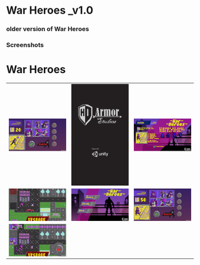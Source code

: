 # War Heroes _v1.0

### older version of War Heroes

### Screenshots

# War Heroes


<table>
  <tbody>
    <tr>
      <!-- Video 1 -->
      <td align="center">
          <img width="290" alt="Simply Notify" src="/screenshots/unnameda1.png">
          <br>
      </td>
      <!-- Video 2 -->
      <td align="center">
          <img width="290" alt="Simply Notify" src="/screenshots/unnameda2.png">
          <br>
      </td>
      <!-- Video 3 -->
      <td align="center">
          <img width="290" alt="Simply Notify" src="/screenshots/unnameda3.png">
          <br>
      </td>
    </tr>
    <tr>
      <!-- Video 4 -->
      <td align="center">
          <img width="290" alt="Simply Notify" src="/screenshots/unnameda4.png">
          <br>
      </td>
      <!-- Video 5 -->
      <td align="center">
          <img width="290" alt="Simply Notify" src="/screenshots/unnameda5.png">
          <br>
      </td>
      <td align="center">
          <img width="290" alt="Simply Notify" src="/screenshots/unnameda6.png">
          <br>
      </td>
      <!-- Video 6 -->
      <tr>
      <td align="center">
          <img width="290" alt="Simply Notify" src="/screenshots/unnameda7.png">
          <br>
      </td>
    </tr>
  </tbody>
</table>

